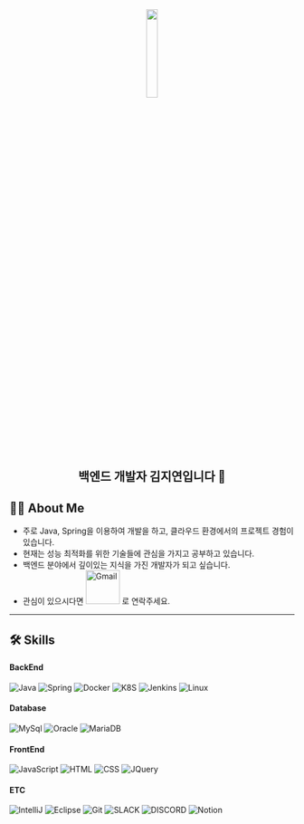 
<div align="center">
  <img align="center" src="https://github.com/user-attachments/assets/6ad77595-ae93-4ccb-99a7-33dc761624b0" width="20%"/>

  ## 백엔드 개발자 김지연입니다 👋
  
</div>

## 🙋‍♂️ About Me

- 주로 Java, Spring을 이용하여 개발을 하고, 클라우드 환경에서의 프로젝트 경험이있습니다. 
- 현재는 성능 최적화를 위한 기술들에 관심을 가지고 공부하고 있습니다.
- 백엔드 분야에서 깊이있는 지식을 가진 개발자가 되고 싶습니다.
- 관심이 있으시다면 <a href="mailto:jydev763@gmail.com"><img width="60px" alt="Gmail" src="https://img.shields.io/badge/Gmail-D14836?style=flat&logo=gmail&logoColor=white" /></a> 로 연락주세요.
<hr>

<!-- 사용 언어 -->
## 🛠️ Skills
<!-- BACK -->
#### BackEnd
![Java](https://img.shields.io/badge/Java-ED8B00?style=for-the-badge&logo=openjdk&logoColor=white)
![Spring](https://img.shields.io/badge/Spring-6DB33F?style=for-the-badge&logo=spring&logoColor=white)
![Docker](https://img.shields.io/badge/docker-%230db7ed.svg?style=for-the-badge&logo=docker&logoColor=white)
![K8S](https://img.shields.io/badge/kubernetes-%23326ce5.svg?style=for-the-badge&logo=kubernetes&logoColor=white)
![Jenkins](https://img.shields.io/badge/Jenkins-D24939?style=for-the-badge&logo=Jenkins&logoColor=white)
![Linux](https://img.shields.io/badge/Linux-FCC624?style=for-the-badge&logo=linux&logoColor=black)
<!--![VMWare](https://img.shields.io/badge/VMware-607078?logo=vmware&logoColor=white&style=for-the-badge)-->
<!-- ![VirtualBox](https://img.shields.io/badge/VirtualBox-183A61?logo=virtualbox&logoColor=white&style=for-the-badge) -->

#### Database
![MySql](https://img.shields.io/badge/MySQL-005C84?style=for-the-badge&logo=mysql&logoColor=white)
![Oracle](https://img.shields.io/badge/Oracle-F80000?style=for-the-badge&logo=oracle&logoColor=black)
![MariaDB](https://img.shields.io/badge/MariaDB-003545?style=for-the-badge&logo=mariadb&logoColor=white)


<!-- FRONT -->
#### FrontEnd
![JavaScript](https://img.shields.io/badge/JavaScript-F7DF1E?style=for-the-badge&logo=JavaScript&logoColor=white)
![HTML](https://img.shields.io/badge/HTML5-E34F26?style=for-the-badge&logo=html5&logoColor=white)
![CSS](https://img.shields.io/badge/CSS3-1572B6?style=for-the-badge&logo=css3&logoColor=white)
![JQuery](https://img.shields.io/badge/jQuery-0769AD?style=for-the-badge&logo=jquery&logoColor=white)

<!-- ETC -->
#### ETC
![IntelliJ](https://img.shields.io/badge/IntelliJ_IDEA-000000.svg?style=for-the-badge&logo=intellij-idea&logoColor=white)
![Eclipse](https://img.shields.io/badge/Eclipse-2C2255?style=for-the-badge&logo=eclipse&logoColor=white)
![Git](https://img.shields.io/badge/Git-F05032?style=for-the-badge&logo=git&logoColor=white)
![SLACK](https://img.shields.io/badge/Slack-4A154B?style=for-the-badge&logo=slack&logoColor=white)
![DISCORD](https://img.shields.io/badge/Discord-7289DA?style=for-the-badge&logo=discord&logoColor=white)
![Notion](https://img.shields.io/badge/Notion-%23000000.svg?style=for-the-badge&logo=notion&logoColor=white)



